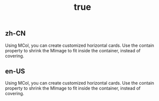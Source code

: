 ﻿---
order: 6
title:
  zh-CN: 水平卡片
  en-US: HorizontalCards
---

## zh-CN

Using MCol, you can create customized horizontal cards. Use the contain property to shrink the MImage to fit inside the container, instead of covering.

## en-US

Using MCol, you can create customized horizontal cards. Use the contain property to shrink the MImage to fit inside the container, instead of covering.

